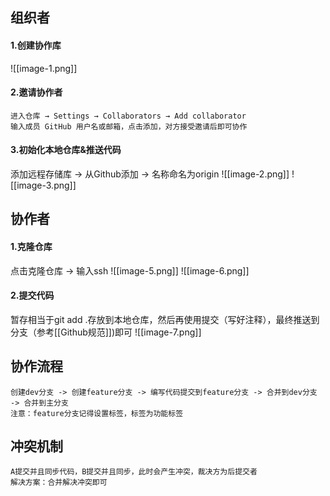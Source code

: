 ## 组织者
#### 1.创建协作库
![[image-1.png]]

#### 2.邀请协作者
	进入仓库 → Settings → Collaborators → Add collaborator  
	输入成员 GitHub 用户名或邮箱，点击添加，对方接受邀请后即可协作

#### 3.初始化本地仓库&推送代码
添加远程存储库 -> 从Github添加 -> 名称命名为origin
![[image-2.png]]
![[image-3.png]]


## 协作者
#### 1.克隆仓库
点击克隆仓库 -> 输入ssh
![[image-5.png]]
![[image-6.png]]

#### 2.提交代码
暂存相当于git add .存放到本地仓库，然后再使用提交（写好注释），最终推送到分支（参考[[Github规范]])即可
![[image-7.png]]



## 协作流程
	创建dev分支 -> 创建feature分支 -> 编写代码提交到feature分支 -> 合并到dev分支 -> 合并到主分支
	注意：feature分支记得设置标签，标签为功能标签



## 冲突机制
	A提交并且同步代码，B提交并且同步，此时会产生冲突，裁决方为后提交者
	解决方案：合并解决冲突即可